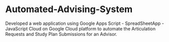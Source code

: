# Automated-Advising-System
Developed a web application using Google Apps Script - SpreadSheetApp - JavaScript Cloud on Google Cloud platform to automate the Articulation Requests and Study Plan Submissions for an Advisor.
